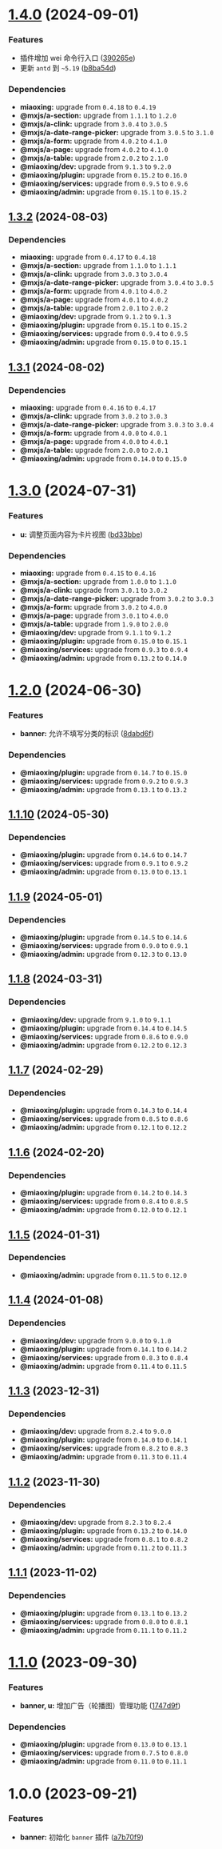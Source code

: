 # [1.4.0](https://github.com/miaoxing/banner/compare/v1.3.2...v1.4.0) (2024-09-01)


### Features

* 插件增加 wei 命令行入口 ([390265e](https://github.com/miaoxing/banner/commit/390265e7ee23df8b72aa636bb5e5d10a96387655))
* 更新 `antd` 到 `~5.19` ([b8ba54d](https://github.com/miaoxing/banner/commit/b8ba54d89aca91a6eaf1644cee78afecec8242dd))





### Dependencies

* **miaoxing:** upgrade from `0.4.18` to `0.4.19`
* **@mxjs/a-section:** upgrade from `1.1.1` to `1.2.0`
* **@mxjs/a-clink:** upgrade from `3.0.4` to `3.0.5`
* **@mxjs/a-date-range-picker:** upgrade from `3.0.5` to `3.1.0`
* **@mxjs/a-form:** upgrade from `4.0.2` to `4.1.0`
* **@mxjs/a-page:** upgrade from `4.0.2` to `4.1.0`
* **@mxjs/a-table:** upgrade from `2.0.2` to `2.1.0`
* **@miaoxing/dev:** upgrade from `9.1.3` to `9.2.0`
* **@miaoxing/plugin:** upgrade from `0.15.2` to `0.16.0`
* **@miaoxing/services:** upgrade from `0.9.5` to `0.9.6`
* **@miaoxing/admin:** upgrade from `0.15.1` to `0.15.2`

## [1.3.2](https://github.com/miaoxing/banner/compare/v1.3.1...v1.3.2) (2024-08-03)





### Dependencies

* **miaoxing:** upgrade from `0.4.17` to `0.4.18`
* **@mxjs/a-section:** upgrade from `1.1.0` to `1.1.1`
* **@mxjs/a-clink:** upgrade from `3.0.3` to `3.0.4`
* **@mxjs/a-date-range-picker:** upgrade from `3.0.4` to `3.0.5`
* **@mxjs/a-form:** upgrade from `4.0.1` to `4.0.2`
* **@mxjs/a-page:** upgrade from `4.0.1` to `4.0.2`
* **@mxjs/a-table:** upgrade from `2.0.1` to `2.0.2`
* **@miaoxing/dev:** upgrade from `9.1.2` to `9.1.3`
* **@miaoxing/plugin:** upgrade from `0.15.1` to `0.15.2`
* **@miaoxing/services:** upgrade from `0.9.4` to `0.9.5`
* **@miaoxing/admin:** upgrade from `0.15.0` to `0.15.1`

## [1.3.1](https://github.com/miaoxing/banner/compare/v1.3.0...v1.3.1) (2024-08-02)





### Dependencies

* **miaoxing:** upgrade from `0.4.16` to `0.4.17`
* **@mxjs/a-clink:** upgrade from `3.0.2` to `3.0.3`
* **@mxjs/a-date-range-picker:** upgrade from `3.0.3` to `3.0.4`
* **@mxjs/a-form:** upgrade from `4.0.0` to `4.0.1`
* **@mxjs/a-page:** upgrade from `4.0.0` to `4.0.1`
* **@mxjs/a-table:** upgrade from `2.0.0` to `2.0.1`
* **@miaoxing/admin:** upgrade from `0.14.0` to `0.15.0`

# [1.3.0](https://github.com/miaoxing/banner/compare/v1.2.0...v1.3.0) (2024-07-31)


### Features

* **u:** 调整页面内容为卡片视图 ([bd33bbe](https://github.com/miaoxing/banner/commit/bd33bbe8e6ae55f9df9ee22f46e41f410089ad5c))





### Dependencies

* **miaoxing:** upgrade from `0.4.15` to `0.4.16`
* **@mxjs/a-section:** upgrade from `1.0.0` to `1.1.0`
* **@mxjs/a-clink:** upgrade from `3.0.1` to `3.0.2`
* **@mxjs/a-date-range-picker:** upgrade from `3.0.2` to `3.0.3`
* **@mxjs/a-form:** upgrade from `3.0.2` to `4.0.0`
* **@mxjs/a-page:** upgrade from `3.0.1` to `4.0.0`
* **@mxjs/a-table:** upgrade from `1.9.0` to `2.0.0`
* **@miaoxing/dev:** upgrade from `9.1.1` to `9.1.2`
* **@miaoxing/plugin:** upgrade from `0.15.0` to `0.15.1`
* **@miaoxing/services:** upgrade from `0.9.3` to `0.9.4`
* **@miaoxing/admin:** upgrade from `0.13.2` to `0.14.0`

# [1.2.0](https://github.com/miaoxing/banner/compare/v1.1.10...v1.2.0) (2024-06-30)


### Features

* **banner:** 允许不填写分类的标识 ([8dabd6f](https://github.com/miaoxing/banner/commit/8dabd6f56120d87f48daf7460122b64d7ef773ae))





### Dependencies

* **@miaoxing/plugin:** upgrade from `0.14.7` to `0.15.0`
* **@miaoxing/services:** upgrade from `0.9.2` to `0.9.3`
* **@miaoxing/admin:** upgrade from `0.13.1` to `0.13.2`

## [1.1.10](https://github.com/miaoxing/banner/compare/v1.1.9...v1.1.10) (2024-05-30)





### Dependencies

* **@miaoxing/plugin:** upgrade from `0.14.6` to `0.14.7`
* **@miaoxing/services:** upgrade from `0.9.1` to `0.9.2`
* **@miaoxing/admin:** upgrade from `0.13.0` to `0.13.1`

## [1.1.9](https://github.com/miaoxing/banner/compare/v1.1.8...v1.1.9) (2024-05-01)





### Dependencies

* **@miaoxing/plugin:** upgrade from `0.14.5` to `0.14.6`
* **@miaoxing/services:** upgrade from `0.9.0` to `0.9.1`
* **@miaoxing/admin:** upgrade from `0.12.3` to `0.13.0`

## [1.1.8](https://github.com/miaoxing/banner/compare/v1.1.7...v1.1.8) (2024-03-31)





### Dependencies

* **@miaoxing/dev:** upgrade from `9.1.0` to `9.1.1`
* **@miaoxing/plugin:** upgrade from `0.14.4` to `0.14.5`
* **@miaoxing/services:** upgrade from `0.8.6` to `0.9.0`
* **@miaoxing/admin:** upgrade from `0.12.2` to `0.12.3`

## [1.1.7](https://github.com/miaoxing/banner/compare/v1.1.6...v1.1.7) (2024-02-29)





### Dependencies

* **@miaoxing/plugin:** upgrade from `0.14.3` to `0.14.4`
* **@miaoxing/services:** upgrade from `0.8.5` to `0.8.6`
* **@miaoxing/admin:** upgrade from `0.12.1` to `0.12.2`

## [1.1.6](https://github.com/miaoxing/banner/compare/v1.1.5...v1.1.6) (2024-02-20)





### Dependencies

* **@miaoxing/plugin:** upgrade from `0.14.2` to `0.14.3`
* **@miaoxing/services:** upgrade from `0.8.4` to `0.8.5`
* **@miaoxing/admin:** upgrade from `0.12.0` to `0.12.1`

## [1.1.5](https://github.com/miaoxing/banner/compare/v1.1.4...v1.1.5) (2024-01-31)





### Dependencies

* **@miaoxing/admin:** upgrade from `0.11.5` to `0.12.0`

## [1.1.4](https://github.com/miaoxing/banner/compare/v1.1.3...v1.1.4) (2024-01-08)





### Dependencies

* **@miaoxing/dev:** upgrade from `9.0.0` to `9.1.0`
* **@miaoxing/plugin:** upgrade from `0.14.1` to `0.14.2`
* **@miaoxing/services:** upgrade from `0.8.3` to `0.8.4`
* **@miaoxing/admin:** upgrade from `0.11.4` to `0.11.5`

## [1.1.3](https://github.com/miaoxing/banner/compare/v1.1.2...v1.1.3) (2023-12-31)





### Dependencies

* **@miaoxing/dev:** upgrade from `8.2.4` to `9.0.0`
* **@miaoxing/plugin:** upgrade from `0.14.0` to `0.14.1`
* **@miaoxing/services:** upgrade from `0.8.2` to `0.8.3`
* **@miaoxing/admin:** upgrade from `0.11.3` to `0.11.4`

## [1.1.2](https://github.com/miaoxing/banner/compare/v1.1.1...v1.1.2) (2023-11-30)





### Dependencies

* **@miaoxing/dev:** upgrade from `8.2.3` to `8.2.4`
* **@miaoxing/plugin:** upgrade from `0.13.2` to `0.14.0`
* **@miaoxing/services:** upgrade from `0.8.1` to `0.8.2`
* **@miaoxing/admin:** upgrade from `0.11.2` to `0.11.3`

## [1.1.1](https://github.com/miaoxing/banner/compare/v1.1.0...v1.1.1) (2023-11-02)





### Dependencies

* **@miaoxing/plugin:** upgrade from `0.13.1` to `0.13.2`
* **@miaoxing/services:** upgrade from `0.8.0` to `0.8.1`
* **@miaoxing/admin:** upgrade from `0.11.1` to `0.11.2`

# [1.1.0](https://github.com/miaoxing/banner/compare/v1.0.0...v1.1.0) (2023-09-30)


### Features

* **banner, u:** 增加广告（轮播图）管理功能 ([1747d9f](https://github.com/miaoxing/banner/commit/1747d9f6bc7b456bebebab474d787554d23e67f9))





### Dependencies

* **@miaoxing/plugin:** upgrade from `0.13.0` to `0.13.1`
* **@miaoxing/services:** upgrade from `0.7.5` to `0.8.0`
* **@miaoxing/admin:** upgrade from `0.11.0` to `0.11.1`

# 1.0.0 (2023-09-21)


### Features

* **banner:** 初始化 `banner` 插件 ([a7b70f9](https://github.com/miaoxing/banner/commit/a7b70f960d8ad2640902f4a32d593c22b1a8b1eb))
